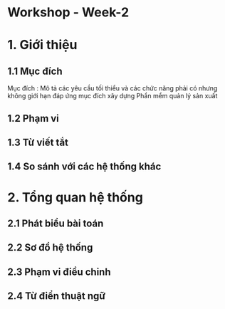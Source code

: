 # Workshop - Week-2

# 1.	Giới thiệu

## 1.1	Mục đích
 Mục đích : Mô tả các yêu cầu tối thiểu và các chức năng phải có nhưng không giới hạn đáp ứng mục đích xây dựng Phần mềm quản lý sản xuất
## 1.2	Phạm vi
## 1.3	Từ viết tắt
## 1.4	So sánh với các hệ thống khác
# 2.	Tổng quan hệ thống
## 2.1	Phát biểu bài toán
## 2.2	Sơ đồ hệ thống
## 2.3	Phạm vi điều chỉnh
## 2.4	Từ điển thuật ngữ
